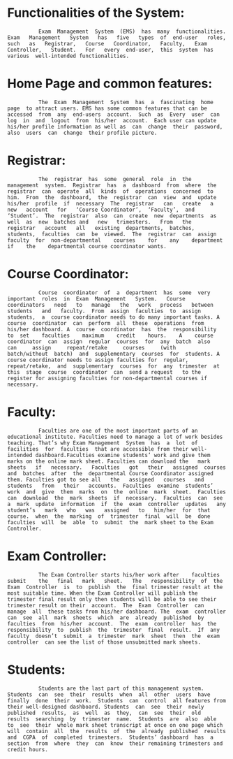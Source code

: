 # Functionalities of the System:
              Exam  Management  System  (EMS)  has  many  functionalities.   Exam   Management   System   has   five   types  of  end-user   roles,   such   as   Registrar,   Course   Coordinator,   Faculty,   Exam   Controller,   Student.   For   every  end-user,  this  system  has  various  well-intended functionalities.

# Home  Page  and  common  features: 
              The  Exam  Management  System  has  a  fascinating  home  page  to attract users. EMS has some common features that can be  accessed  from  any  end-users  account.  Such  as  Every  user  can  log  in  and  logout  from  his/her  account.  Each user can update his/her profile information as well as  can  change  their  password,  also  users  can  change  their profile picture.

# Registrar:  
              The  registrar  has  some  general  role  in  the  management  system.  Registrar  has  a  dashboard  from  where  the  registrar  can  operate  all  kinds  of  operations  concerned  to  him.  From  the  dashboard,  the  registrar  can  view  and  update  his/her  profile  if  necessary  The  registrar   can   create   a   new   account   for   ‘Course Coordinator’,  ‘Faculty’,  and  ‘Student’.  The  registrar  also  can  create  new  departments  as  well  as  new  batches and   new   trimesters.   From   the   registrar   account   all   existing  departments,  batches,  students,  faculties  can  be  viewed.  The  registrar  can  assign  faculty  for  non-departmental    courses    for    any    department    if    the    departmental course coordinator wants.

# Course Coordinator: 
              Course  coordinator  of  a  department  has  some  very  important  roles  in  Exam  Management   System.   Course   coordinators   need   to   manage   the   work   process   between   students   and   faculty.  From  assign  faculties  to  assign  students,  a  course coordinator needs to do many important tasks. A course  coordinator  can  perform  all  these  operations  from his/her dashboard. A  course  coordinator  has  the  responsibility  to  set    faculties    maximum    credit    hours.    A    course    coordinator  can  assign  regular  courses  for  any  batch  also     can     assign     repeat/retake     courses     (with     batch/without  batch)  and  supplementary  courses  for  students. A course coordinator needs to assign faculties for  regular,  repeat/retake,  and  supplementary  courses  for  any  trimester  at  this  stage  course  coordinator  can  send a request   to the register for assigning faculties for non-departmental courses if necessary.

# Faculty:  
              Faculties are one of the most important parts of an educational institute. Faculties need to manage a lot of work besides  teaching. That’s why Exam Management  System  has  a  lot  of  facilities  for  faculties  that are accessible from their well-intended dashboard.Faculties examine students’ work and give them marks on the online mark sheet. Faculties can download the   mark   sheets   if   necessary.   Faculties   got   their   assigned  courses  and  batches  after  the  departmental Course Coordinator assigned them. Faculties got to see all   the   assigned   courses   and   students   from   their   accounts.  Faculties  examine  students’  work  and  give  them  marks  on  the  online  mark  sheet.  Faculties  can  download  the  mark  sheets  if  necessary.  Faculties  can  see  a  mark  update  information  if  the  exam  controller  updates   any   student’s   mark   who   was   assigned   to   him/her  for  that  course.  when  the  marking  of  trimester  final  will  be  done  faculties  will  be  able  to  submit  the  mark sheet to the Exam Controller.

# Exam Controller: 
              The Exam Controller starts his/her work after    faculties    submit    the   final   mark   sheet.   The   responsibility  of  the  Exam  Controller  is  to  publish  the  final trimester result at the most suitable time. When the Exam Controller will publish the trimester final result only then students will be able to see their trimester result on their  account.  The  Exam  Controller  can  manage  all  these tasks from his/her dashboard. The  exam  controller  can  see  all  mark  sheets  which  are  already  published  by  faculties  from  his/her  account.  The  exam  controller  has  the  responsibility  to  publish  the  trimester  final  result.  If  any  faculty  doesn’t  submit  a  trimester  mark  sheet  then  the  exam  controller  can see the list of those unsubmitted mark sheets.

# Students: 
              Students are the last part of this management system.  Students  can  see  their  results  when  all  other  users  have  finally  done  their  work.  Students  can  control  all features from their well-designed dashboard. Students  can  see  their  newly  published  results,  as  well  as  they,  can  see  their  old  results  searching  by  trimester  name.  Students  are  also  able  to  see  their  whole mark sheet transcript at once on one page which will  contain  all  the  results  of  the  already  published  results  and  CGPA  of  completed  trimesters.  Students’ dashboard  has  a  section  from  where  they  can  know  their remaining trimesters and credit hours.
